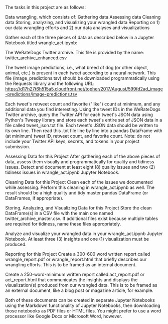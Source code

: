 The tasks in this project are as follows:

Data wrangling, which consists of:
Gathering data
Assessing data
Cleaning data
Storing, analyzing, and visualizing your wrangled data
Reporting on 1) our data wrangling efforts and 2) our data analyses and visualizations



Gather each of the three pieces of data as described below in a Jupyter Notebook titled wrangle_act.ipynb:

The WeRateDogs Twitter archive. This file is provided by the name: twitter_archive_enhanced.csv

The tweet image predictions, i.e., what breed of dog (or other object, animal, etc.) is present in each tweet according to a neural network. This file (image_predictions.tsv) should be downloaded programmatically using the Requests library and the following URL: https://d17h27t6h515a5.cloudfront.net/topher/2017/August/599fd2ad_image-predictions/image-predictions.tsv

Each tweet's retweet count and favorite ("like") count at minimum, and any additional data you find interesting. Using the tweet IDs in the WeRateDogs Twitter archive, query the Twitter API for each tweet's JSON data using Python's Tweepy library and store each tweet's entire set of JSON data in a file called tweet_json.txt file. Each tweet's JSON data should be written to its own line. Then read this .txt file line by line into a pandas DataFrame with (at minimum) tweet ID, retweet count, and favorite count. Note: do not include your Twitter API keys, secrets, and tokens in your project submission.


Assessing Data for this Project
After gathering each of the above pieces of data, assess them visually and programmatically for quality and tidiness issues. Detect and document at least eight (8) quality issues and two (2) tidiness issues in wrangle_act.ipynb Jupyter Notebook.


Cleaning Data for this Project
Clean each of the issues we documented while assessing. Perform this cleaning in wrangle_act.ipynb as well. The result should be a high quality and tidy master pandas DataFrame (or DataFrames, if appropriate).


Storing, Analyzing, and Visualizing Data for this Project
Store the clean DataFrame(s) in a CSV file with the main one named twitter_archive_master.csv. If additional files exist because multiple tables are required for tidiness, name these files appropriately.


Analyze and visualize your wrangled data in your wrangle_act.ipynb Jupyter Notebook. At least three (3) insights and one (1) visualization must be produced.


Reporting for this Project
Create a 300-600 word written report called wrangle_report.pdf or wrangle_report.html that briefly describes our wrangling efforts. This is to be framed as an internal document.

Create a 250-word-minimum written report called act_report.pdf or act_report.html that communicates the insights and displays the visualization(s) produced from our wrangled data. This is to be framed as an external document, like a blog post or magazine article, for example.


Both of these documents can be created in separate Jupyter Notebooks using the Markdown functionality of Jupyter Notebooks, then downloading those notebooks as PDF files or HTML files. You might prefer to use a word processor like Google Docs or Microsoft Word, however.

